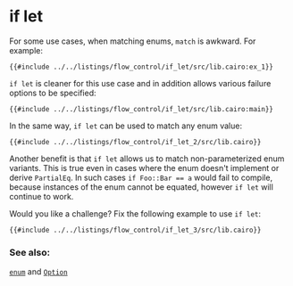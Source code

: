# if let

For some use cases, when matching enums, `match` is awkward. For example:

```cairo, noplayground
{{#include ../../listings/flow_control/if_let/src/lib.cairo:ex_1}}
```

`if let` is cleaner for this use case and in addition allows various
failure options to be specified:

```cairo,editable
{{#include ../../listings/flow_control/if_let/src/lib.cairo:main}}
```

In the same way, `if let` can be used to match any enum value:

```cairo,editable
{{#include ../../listings/flow_control/if_let_2/src/lib.cairo}}
```

Another benefit is that `if let` allows us to match non-parameterized enum variants. This is true even in cases where the enum doesn't implement or derive `PartialEq`. In such cases `if Foo::Bar == a` would fail to compile, because instances of the enum cannot be equated, however `if let` will continue to work.

Would you like a challenge? Fix the following example to use `if let`:

```cairo,editable
{{#include ../../listings/flow_control/if_let_3/src/lib.cairo}}
```

### See also:

[`enum`][enum] and [`Option`][option]

[enum]: ../custom_types/enum.md
[option]: ../core/option.md
